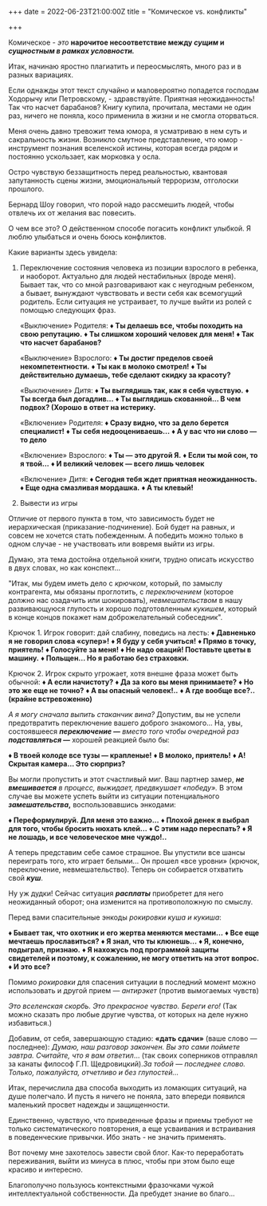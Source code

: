 +++
date = 2022-06-23T21:00:00Z
title = "Комическое vs. конфликты"

+++

Комическое _- это_ **нарочитое несоответствие между _сущим_ и _сущностным в рамках условности._**

Итак, начинаю яростно плагиатить и переосмыслять, много раз и в разных вариациях.

Если однажды этот текст случайно и маловероятно попадется господам Ходорычу или Петровскому, - здравствуйте. Приятная неожиданность! Так что насчет барабанов? Книгу купила, прочитала, местами не один раз, ничего не поняла, косо применила в жизни и не смогла оторваться.

Меня очень давно тревожит тема юмора, я усматриваю в нем суть и сакральность жизни. Возникло смутное представление, что юмор - инструмент познания вселенской истины, которая всегда рядом и постоянно ускользает, как морковка у осла.

Остро чувствую беззащитность перед реальностью, квантовая запутанность сцены жизни, эмоциональный терроризм, отголоски прошлого.

Бернард Шоу говорил, что порой надо рассмешить людей, чтобы отвлечь их от желания вас повесить.

О чем все это? О действенном способе погасить конфликт улыбкой. Я люблю улыбаться и очень боюсь конфликтов.

Какие варианты здесь увидела:

1. Переключение состояния человека из позиции взрослого в ребенка, и наоборот. Актуально для людей нестабильных (вроде меня). Бывает так, что со мной разговаривают как с неугодным ребенком, а бывает, вынуждают чувствовать и вести себя как всемогущий родитель. Если ситуация не устраивает, то лучше выйти из ролей с помощью следующих фраз.

    «Выключение» Родителя:
    **♦ Ты делаешь все, чтобы походить на свою репутацию.**
    **♦ Ты слишком хороший человек для меня!**
    **♦ Так что насчет барабанов?**

    «Выключение» Взрослого:
    **♦ Ты достиг пределов своей некомпетентности.**
    **♦ Ты как в молоко смотрел!**
    **♦ Ты действительно думаешь, тебе сделают скидку за красоту?**

    «Выключение» Дитя:
    **♦ Ты выглядишь так, как я себя чувствую.**
    **♦ Ты всегда был догадлив...**
    **♦ Ты выглядишь скованной... В чем подвох? (Хорошо в ответ на истерику.**

    «Включение» Родителя:
    **♦ Сразу видно, что за дело берется специалист!**
    **♦ Ты себя недооцениваешь...**
    **♦ А у вас что ни слово — то дело**

    «Включение» Взрослого:
    **♦ Ты — это другой Я.**
    **♦ Если ты мой сон, то я твой…**
    **♦ И великий человек — всего лишь человек**

    «Включение» Дитя:
    **♦ Сегодня тебя ждет приятная неожиданность.**
    **♦ Еще одна смазливая мордашка.**
    **♦ А ты клевый!**

2. Вывести из игры

Отличие от первого пункта в том, что зависимость будет не иерархическая (приказание-подчинение). Бой будет на равных, и совсем не хочется стать побежденным. А победить можно только в одном случае - не участвовать или вовремя выйти из игры.

Думаю, эта тема достойна отдельной книги, трудно описать искусство в двух словах, но как конспект...

"Итак, мы будем иметь дело с _крючком_, который, по замыслу контрагента, мы обязаны проглотить, с _переключением_ (которое должно нас озадачить или шокировать), _невмешательством_ в нашу развивающуюся глупость и хорошо подготовленным _кукишем_, который в конце концов покажет нам доброжелательный собеседник".

Крючок 1. Игрок говорит: дай слабину, поведись на лесть:
**♦ Давненько я не говорил слова «супер»!**
**♦ Я буду у себя учиться!**
**♦ Прямо в точку, приятель!**
**♦ Голосуйте за меня!**
**♦ Не надо оваций! Поставьте цветы в машину.**
**♦ Польщен... Но я работаю без страховки.**

Крючок 2. Игрок скрыто угрожает, хотя внешне фраза может быть обычной:
**♦ А если начистоту?**
**♦ Да за кого вы меня принимаете?**
**♦ Но это же еще не точно?**
**♦ А вы опасный человек!..**
**♦ А где вообще все?.. (крайне встревоженно)**

_А я могу сначала выпить стаканчик вина?_
Допустим, вы не успели предотвратить переключение вашего доброго знакомого... На, увы, состоявшееся **_переключение —_** _вместо того чтобы очередной раз **подставляться —**_ хорошей реакцией было бы:

**♦ В твоей колоде все тузы — крапленые!**
**♦ В молоко, приятель!**
**♦ А! Скрытая камера... Это сюрприз?**

Вы могли пропустить и этот счастливый миг. Ваш партнер замер, **_не вмешивается_** _в процесс, выжидает, предвкушает «победу»._ В этом случае вы можете успеть выйти из ситуации потенциального **_замешательства_,** воспользовавшись энкодами:

**♦ Переформулируй. Для меня это важно...**
**♦ Плохой денек я выбрал для того, чтобы бросить нюхать клей...**
**♦ С этим надо переспать?**
**♦ Я не лошадь, и все человеческое мне чуждо!..**

А теперь представим себе самое страшное. Вы упустили все шансы переиграть того, кто играет белыми... Он прошел «все уровни» (крючок, переключение, невмешательство). Теперь он собирается отхватить свой **_куш_**.

Ну уж дудки! Сейчас ситуация **_расплаты_** приобретет для него неожиданный оборот; она изменится на противоположную по смыслу.

Перед вами спасительные энкоды _рокировки куша и кукиша_:

**♦ Бывает так, что охотник и его жертва меняются местами...**
**♦ Все еще мечтаешь прославиться?**
**♦ Я знал, что ты клюнешь...**
**♦ Я, конечно, подыграл, признаю.**
**♦ Я нахожусь под программой защиты свидетелей и поэтому, к сожалению, не могу ответить на этот вопрос.**
**♦ И это все?**

Помимо _рокировки_ для спасения ситуации в последний момент можно использовать и другой прием — _антирэкет_ (против вымогаемых чувств)

_Это вселенская скорбь. Это прекрасное чувство. Береги его!_ (Так можно сказать про любые другие чувства, от которых на деле нужно избавиться.)

Добавим, от себя, завершающую стадию: **«дать сдачи»** (ваше слово — последнее):
_Думаю, наш разговор закончен. Вы это сами поймете завтра._
_Считайте, что я вам ответил_… (так своих соперников отправлял за канаты философ Г.П. Щедровицкий)._За тобой — последнее слово. Только, пожалуйста, отчетливо и без глупостей..._

Итак, перечислила два способа выходить из ломающих ситуаций, на душе полегчало. И пусть я ничего не поняла, зато впереди появился маленький просвет надежды и защищенности.

Единственно, чувствую, что приведенные фразы и приемы требуют не только систематического повторения, а еще усваивания и встраивания в поведенческие привычки. Ибо знать - не значить применять.

Вот почему мне захотелось завести свой блог. Как-то переработать переживания, выйти из минуса в плюс, чтобы при этом было еще красиво и интересно.

Благополучно пользуюсь контекстными фразочками чужой интеллектуальной собственности. Да пребудет знание во благо...
